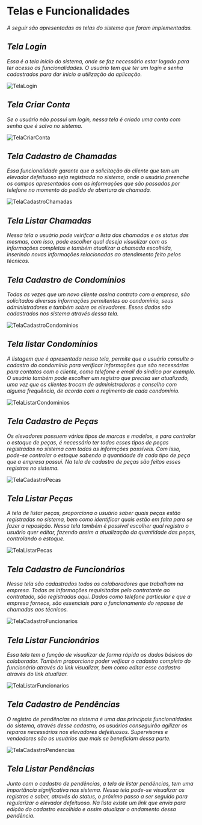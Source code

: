 # Telas e Funcionalidades

_A seguir são apresentadas as telas do sistema que foram implementadas._

##
## _Tela Login_

_Essa é a tela início do sistema, onde se faz necessário estar logado para ter acesso as funcionalidades. O usuário tem que ter um login e senha cadastrados para dar início a utilização da aplicação._

![TelaLogin](https://user-images.githubusercontent.com/11911334/60311681-b4a88880-992e-11e9-8a5b-361e135c69ee.png)


##
## _Tela Criar Conta_

_Se o usuário não possui um login, nessa tela é criado uma conta com senha que é salvo no sistema._

![TelaCriarConta](https://user-images.githubusercontent.com/11911334/60312484-dbb48980-9931-11e9-989f-a82e078f8fa7.png)


##
## _Tela Cadastro de Chamadas_

_Essa funcionalidade garante que a solicitação do cliente que tem um elevador defeituoso seja registrada no sistema, onde o usuário preenche os campos apresentados com as informações que são passadas por telefone no momento do pedido de abertura de chamada._

![TelaCadastroChamadas](https://user-images.githubusercontent.com/11911334/60312541-0dc5eb80-9932-11e9-8c16-766fe45abb9c.png)


##
## _Tela Listar Chamadas_

_Nessa tela o usuário pode veirifcar a lista das chamadas e os status das mesmas, com isso, pode escolher qual deseja visualizar com as informações completas e também atualizar a chamada escolhida, inserindo novas informações relacionadas ao atendimento feito pelos técnicos._   

##
## _Tela Cadastro de Condomínios_

_Todas as vezes que um novo cliente assina contrato com a empresa, são solicitados diversas informaçôes permitentes ao condomínio, seus administradores e também sobre os elevadores. Esses dados são cadastrados nos sistema através dessa tela._  

![TelaCadastroCondominios](https://user-images.githubusercontent.com/11911334/60312558-20d8bb80-9932-11e9-8e3e-9b8646c8f0be.png)


##
## _Tela listar Condomínios_

_A listagem que é apresentada nessa tela, permite que o usuário consulte o cadastro do condomínio para verificar informações que são necessárias para contatos com o cliente, como telefone e email do síndico por exemplo. O usuário também pode escolher um registro que precisa ser atualizado, uma vez que os clientes trocam de administradoras e conselho com alguma frequência, de acordo com o regimento de cada condomínio._

![TelaListarCondominios](https://user-images.githubusercontent.com/11911334/60312648-7a40ea80-9932-11e9-94fb-0ccb4aa9f90d.png)


##
## _Tela Cadastro de Peças_

_Os elevadores possuem vários tipos de marcas e modelos, e para controlar o estoque de peças, é necessário ter todos esses tipos de peças registrados no sistema com todas as informções possíveis. Com isso, pode-se controlar o estoque sabendo a quantidade de cada tipo de peça que a empresa possui. Na tela de cadastro de peças são feitos esses registros no sistema._

![TelaCadastroPecas](https://user-images.githubusercontent.com/11911334/60312607-482f8880-9932-11e9-9114-32fa1851ace0.png)


##
## _Tela Listar Peças_

_A tela de listar peças, proporciona o usuário saber quais peças estão registradas no sistema, bem como identificar quais estão em falta para se fazer a reposição. Nessa tela também é possivel escolher qual registro o usuário quer editar, fazendo assim a atualização da quantidade das peças, controlando o estoque._  

![TelaListarPecas](https://user-images.githubusercontent.com/11911334/60312692-a6f50200-9932-11e9-8a4b-d6c62ae5abb0.png)


##
## _Tela Cadastro de Funcionários_

_Nessa tela são cadastrados todos os colaboradores que trabalham na empresa. Todas as informações requisitadas pelo contratante ao contratado, são registradas aqui. Dados como telefone particular e que a empresa fornece, são essenciais para o funcionamento do repasse de chamadas aos técnicos._

![TelaCadastroFuncionarios](https://user-images.githubusercontent.com/11911334/60312580-32ba5e80-9932-11e9-8d7f-2fa039139128.png)


##
## _Tela Listar Funcionários_

_Essa tela tem a função de visualizar de forma rápida os dados básicos do colaborador. Também proporciona poder veificar o cadastro completo do funcionário através do link visualizar, bem como editar esse cadastro através do link atualizar._

![TelaListarFuncionarios](https://user-images.githubusercontent.com/11911334/60312662-888f0680-9932-11e9-8e47-daffe2e9ccca.png)


##
## _Tela Cadastro de Pendências_

_O registro de pendências no sistema é uma das principais funcionaidades do sistema, através desse cadastro, os usuários conseguirão agilizar os reparos necessários nos elevadores defeituosos. Supervisores e vendedores são os usuários que mais se beneficiam dessa parte._

![TelaCadastroPendencias](https://user-images.githubusercontent.com/11911334/60312622-5c738580-9932-11e9-9163-52046895f11d.png)


##
## _Tela Listar Pendências_

_Junto com o cadastro de pendências, a tela de listar pendências, tem uma importância significativa nos sistema. Nessa tela pode-se visualizar os registros e saber, através do status, o próximo passo a ser seguido para regularizar o elevador defeituoso. Na lista existe um link que envia para edição do cadastro escolhido e assim atualizar o andamento dessa pendência._  


